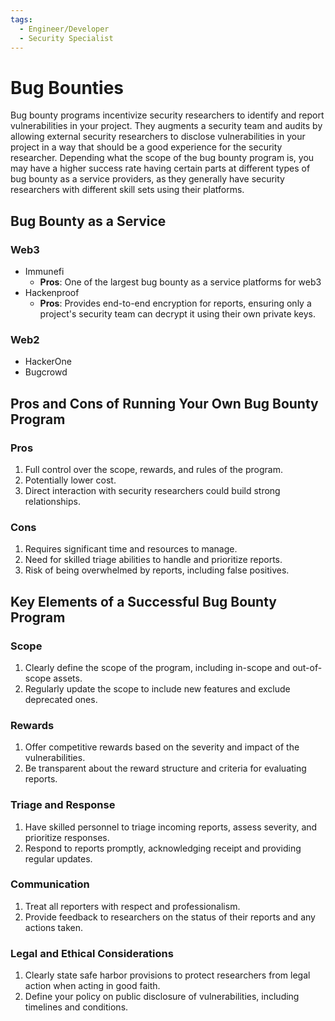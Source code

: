 ```yaml
---
tags:
  - Engineer/Developer
  - Security Specialist
---
```


# Bug Bounties

Bug bounty programs incentivize security researchers to identify and report vulnerabilities in your project. They augments a security team and audits by allowing external security researchers to disclose vulnerabilities in your project in a way that should be a good experience for the security researcher. Depending what the scope of the bug bounty program is, you may have a higher success rate having certain parts at different types of bug bounty as a service providers, as they generally have security researchers with different skill sets using their platforms.

## Bug Bounty as a Service

### Web3

- Immunefi
  - **Pros**: One of the largest bug bounty as a service platforms for web3
- Hackenproof
  - **Pros**: Provides end-to-end encryption for reports, ensuring only a project's security team can decrypt it using their own private keys.

### Web2

- HackerOne
- Bugcrowd

## Pros and Cons of Running Your Own Bug Bounty Program

### Pros

1. Full control over the scope, rewards, and rules of the program.
2. Potentially lower cost.
3. Direct interaction with security researchers could build strong relationships.

### Cons

1. Requires significant time and resources to manage.
2. Need for skilled triage abilities to handle and prioritize reports.
3. Risk of being overwhelmed by reports, including false positives.

## Key Elements of a Successful Bug Bounty Program

### Scope

1. Clearly define the scope of the program, including in-scope and out-of-scope assets.
2. Regularly update the scope to include new features and exclude deprecated ones.

### Rewards

1. Offer competitive rewards based on the severity and impact of the vulnerabilities.
2. Be transparent about the reward structure and criteria for evaluating reports.

### Triage and Response

1. Have skilled personnel to triage incoming reports, assess severity, and prioritize responses.
2. Respond to reports promptly, acknowledging receipt and providing regular updates.

### Communication

1. Treat all reporters with respect and professionalism.
2. Provide feedback to researchers on the status of their reports and any actions taken.

### Legal and Ethical Considerations

1. Clearly state safe harbor provisions to protect researchers from legal action when acting in good faith.
2. Define your policy on public disclosure of vulnerabilities, including timelines and conditions.